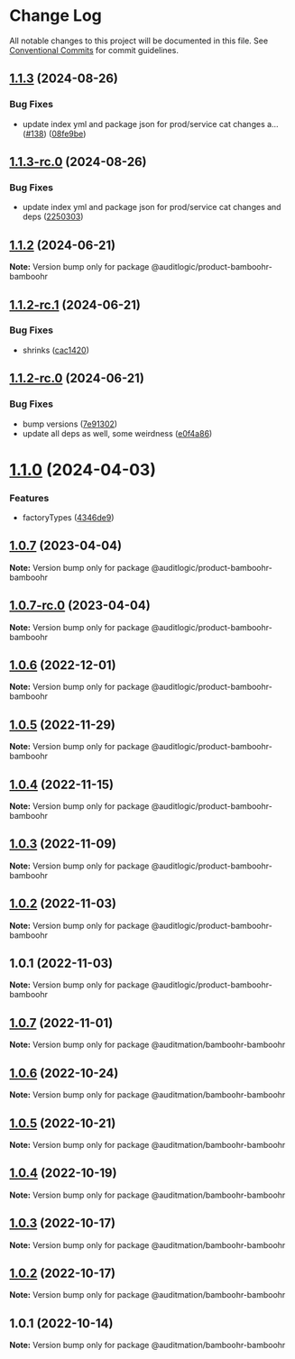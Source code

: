 # Change Log

All notable changes to this project will be documented in this file.
See [Conventional Commits](https://conventionalcommits.org) for commit guidelines.

## [1.1.3](https://github.com/auditlogic/product/compare/@auditlogic/product-bamboohr-bamboohr@1.1.2...@auditlogic/product-bamboohr-bamboohr@1.1.3) (2024-08-26)


### Bug Fixes

* update index yml and package json for prod/service cat changes a… ([#138](https://github.com/auditlogic/product/issues/138)) ([08fe9be](https://github.com/auditlogic/product/commit/08fe9beb1c8457462a19bc69caa02e6212d97e1a))





## [1.1.3-rc.0](https://github.com/auditlogic/product/compare/@auditlogic/product-bamboohr-bamboohr@1.1.2...@auditlogic/product-bamboohr-bamboohr@1.1.3-rc.0) (2024-08-26)


### Bug Fixes

* update index yml and package json for prod/service cat changes and deps ([2250303](https://github.com/auditlogic/product/commit/225030363a363608240135b7ebed386b28f01e4b))





## [1.1.2](https://github.com/auditlogic/product/compare/@auditlogic/product-bamboohr-bamboohr@1.1.2-rc.1...@auditlogic/product-bamboohr-bamboohr@1.1.2) (2024-06-21)

**Note:** Version bump only for package @auditlogic/product-bamboohr-bamboohr





## [1.1.2-rc.1](https://github.com/auditlogic/product/compare/@auditlogic/product-bamboohr-bamboohr@1.1.2-rc.0...@auditlogic/product-bamboohr-bamboohr@1.1.2-rc.1) (2024-06-21)


### Bug Fixes

* shrinks ([cac1420](https://github.com/auditlogic/product/commit/cac14200fefcd8183ab69fe89a47bd3f70f563e9))





## [1.1.2-rc.0](https://github.com/auditlogic/product/compare/@auditlogic/product-bamboohr-bamboohr@1.1.0...@auditlogic/product-bamboohr-bamboohr@1.1.2-rc.0) (2024-06-21)


### Bug Fixes

* bump versions ([7e91302](https://github.com/auditlogic/product/commit/7e913023b8b312150ed7762c32fbbe616be71de5))
* update all deps as well, some weirdness ([e0f4a86](https://github.com/auditlogic/product/commit/e0f4a864714e2d3de6bbf3da014d5312fe53be2f))





# [1.1.0](https://github.com/auditlogic/product/compare/@auditlogic/product-bamboohr-bamboohr@1.0.7...@auditlogic/product-bamboohr-bamboohr@1.1.0) (2024-04-03)


### Features

* factoryTypes ([4346de9](https://github.com/auditlogic/product/commit/4346de92693aee892fccf725338ffc7b80ab182b))





## [1.0.7](https://github.com/auditlogic/product/compare/@auditlogic/product-bamboohr-bamboohr@1.0.6...@auditlogic/product-bamboohr-bamboohr@1.0.7) (2023-04-04)

**Note:** Version bump only for package @auditlogic/product-bamboohr-bamboohr





## [1.0.7-rc.0](https://github.com/auditlogic/product/compare/@auditlogic/product-bamboohr-bamboohr@1.0.6...@auditlogic/product-bamboohr-bamboohr@1.0.7-rc.0) (2023-04-04)

**Note:** Version bump only for package @auditlogic/product-bamboohr-bamboohr





## [1.0.6](https://github.com/auditlogic/product/compare/@auditlogic/product-bamboohr-bamboohr@1.0.5...@auditlogic/product-bamboohr-bamboohr@1.0.6) (2022-12-01)

**Note:** Version bump only for package @auditlogic/product-bamboohr-bamboohr





## [1.0.5](https://github.com/auditlogic/product/compare/@auditlogic/product-bamboohr-bamboohr@1.0.4...@auditlogic/product-bamboohr-bamboohr@1.0.5) (2022-11-29)

**Note:** Version bump only for package @auditlogic/product-bamboohr-bamboohr





## [1.0.4](https://github.com/auditlogic/product/compare/@auditlogic/product-bamboohr-bamboohr@1.0.3...@auditlogic/product-bamboohr-bamboohr@1.0.4) (2022-11-15)

**Note:** Version bump only for package @auditlogic/product-bamboohr-bamboohr





## [1.0.3](https://github.com/auditlogic/product/compare/@auditlogic/product-bamboohr-bamboohr@1.0.2...@auditlogic/product-bamboohr-bamboohr@1.0.3) (2022-11-09)

**Note:** Version bump only for package @auditlogic/product-bamboohr-bamboohr





## [1.0.2](https://github.com/auditlogic/product/compare/@auditlogic/product-bamboohr-bamboohr@1.0.1...@auditlogic/product-bamboohr-bamboohr@1.0.2) (2022-11-03)

**Note:** Version bump only for package @auditlogic/product-bamboohr-bamboohr





## 1.0.1 (2022-11-03)

**Note:** Version bump only for package @auditlogic/product-bamboohr-bamboohr





## [1.0.7](https://github.com/auditmation/store-content/compare/@auditmation/bamboohr-bamboohr@1.0.6...@auditmation/bamboohr-bamboohr@1.0.7) (2022-11-01)

**Note:** Version bump only for package @auditmation/bamboohr-bamboohr





## [1.0.6](https://github.com/auditmation/store-content/compare/@auditmation/bamboohr-bamboohr@1.0.5...@auditmation/bamboohr-bamboohr@1.0.6) (2022-10-24)

**Note:** Version bump only for package @auditmation/bamboohr-bamboohr





## [1.0.5](https://github.com/auditmation/store-content/compare/@auditmation/bamboohr-bamboohr@1.0.4...@auditmation/bamboohr-bamboohr@1.0.5) (2022-10-21)

**Note:** Version bump only for package @auditmation/bamboohr-bamboohr





## [1.0.4](https://github.com/auditmation/store-content/compare/@auditmation/bamboohr-bamboohr@1.0.3...@auditmation/bamboohr-bamboohr@1.0.4) (2022-10-19)

**Note:** Version bump only for package @auditmation/bamboohr-bamboohr





## [1.0.3](https://github.com/auditmation/store-content/compare/@auditmation/bamboohr-bamboohr@1.0.2...@auditmation/bamboohr-bamboohr@1.0.3) (2022-10-17)

**Note:** Version bump only for package @auditmation/bamboohr-bamboohr





## [1.0.2](https://github.com/auditmation/store-content/compare/@auditmation/bamboohr-bamboohr@1.0.1...@auditmation/bamboohr-bamboohr@1.0.2) (2022-10-17)

**Note:** Version bump only for package @auditmation/bamboohr-bamboohr





## 1.0.1 (2022-10-14)

**Note:** Version bump only for package @auditmation/bamboohr-bamboohr
